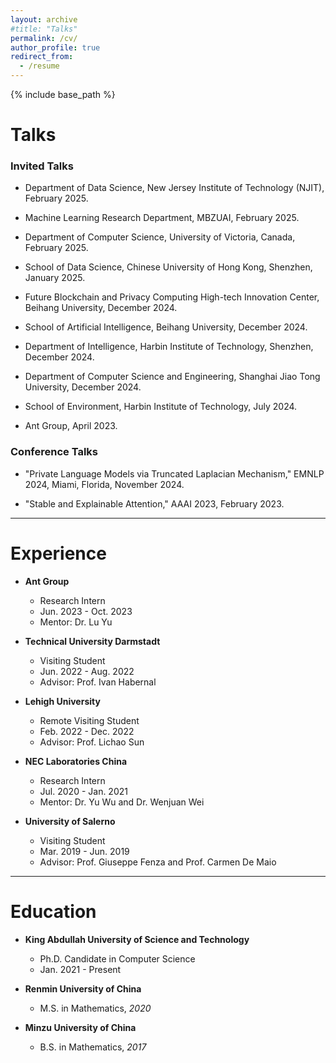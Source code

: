```yaml
---
layout: archive
#title: "Talks"
permalink: /cv/
author_profile: true
redirect_from:
  - /resume
---
```


{% include base_path %}


Talks
======

### Invited Talks

* Department of Data Science, New Jersey Institute of Technology (NJIT), February 2025.

* Machine Learning Research Department, MBZUAI, February 2025.

* Department of Computer Science, University of Victoria, Canada, February 2025.

* School of Data Science, Chinese University of Hong Kong, Shenzhen, January 2025.

* Future Blockchain and Privacy Computing High-tech Innovation Center, Beihang University, December 2024.

* School of Artificial Intelligence, Beihang University, December 2024.

* Department of Intelligence, Harbin Institute of Technology, Shenzhen, December 2024.

* Department of Computer Science and Engineering, Shanghai Jiao Tong University, December 2024.

* School of Environment, Harbin Institute of Technology, July 2024.

* Ant Group, April 2023.

### Conference Talks

* "Private Language Models via Truncated Laplacian Mechanism," EMNLP 2024, Miami, Florida, November 2024.

* "Stable and Explainable Attention," AAAI 2023, February 2023.

<hr />


Experience
======
* <b>Ant Group</b>
  * Research Intern
  * Jun. 2023 - Oct. 2023
  * Mentor: Dr. Lu Yu

* <b>Technical University Darmstadt</b>
  * Visiting Student
  * Jun. 2022 - Aug. 2022
  * Advisor: Prof. Ivan Habernal

* <b>Lehigh University</b>
  * Remote Visiting Student
  * Feb. 2022 - Dec. 2022
  * Advisor: Prof. Lichao Sun

* <b>NEC Laboratories China</b>
  * Research Intern
  * Jul. 2020 - Jan. 2021
  * Mentor: Dr. Yu Wu and  Dr. Wenjuan Wei

* <b>University of Salerno</b>
  * Visiting Student
  * Mar. 2019 - Jun. 2019
  * Advisor: Prof. Giuseppe Fenza and Prof. Carmen De Maio

<hr />

Education
======
* <b>King Abdullah University of Science and Technology</b>
  * Ph.D. Candidate in Computer Science
  * Jan. 2021 - Present

* <b>Renmin University of China</b>
  * M.S. in Mathematics, <i>2020</i>

* <b>Minzu University of China</b>
  * B.S. in Mathematics, <i>2017</i>
